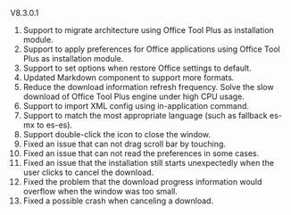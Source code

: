 V8.3.0.1

1. Support to migrate architecture using Office Tool Plus as installation module.
2. Support to apply preferences for Office applications using Office Tool Plus as installation module.
3. Support to set options when restore Office settings to default.
4. Updated Markdown component to support more formats.
5. Reduce the download information refresh frequency. Solve the slow download of Office Tool Plus engine under high CPU usage.
6. Support to import XML config using in-application command.
7. Support to match the most appropriate language (such as fallback es-mx to es-es).
8. Support double-click the icon to close the window.
9. Fixed an issue that can not drag scroll bar by touching.
10. Fixed an issue that can not read the preferences in some cases.
11. Fixed an issue that the installation still starts unexpectedly when the user clicks to cancel the download.
12. Fixed the problem that the download progress information would overflow when the window was too small.
13. Fixed a possible crash when canceling a download.
